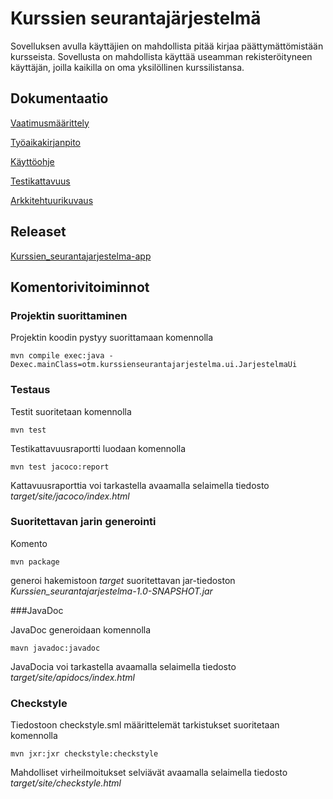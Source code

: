# Kurssien seurantajärjestelmä

Sovelluksen avulla käyttäjien on mahdollista pitää kirjaa päättymättömistään kursseista. Sovellusta on mahdollista käyttää useamman rekisteröityneen käyttäjän, joilla kaikilla on oma yksilöllinen kurssilistansa.

## Dokumentaatio

[Vaatimusmäärittely](https://github.com/lchz/otm-harjoitustyo/blob/master/Kurssien_seurantajarjestelma/dokumentaatio/vaatimusmaarittely.md)

[Työaikakirjanpito](https://github.com/lchz/otm-harjoitustyo/blob/master/Kurssien_seurantajarjestelma/dokumentaatio/tyoaikakirjanpito.md)

[Käyttöohje](https://github.com/lchz/otm-harjoitustyo/blob/master/Kurssien_seurantajarjestelma/dokumentaatio/kayttoohje.md)

[Testikattavuus](https://github.com/lchz/otm-harjoitustyo/blob/master/Kurssien_seurantajarjestelma/dokumentaatio/kuvat/testikattavuus40.png)

[Arkkitehtuurikuvaus](https://github.com/lchz/otm-harjoitustyo/blob/master/Kurssien_seurantajarjestelma/dokumentaatio/arkkitehtuuri.md)

## Releaset

[Kurssien_seurantajarjestelma-app](https://github.com/lchz/otm-harjoitustyo/releases/tag/v0.5-alpha)

## Komentorivitoiminnot

### Projektin suorittaminen

Projektin koodin pystyy suorittamaan komennolla

	mvn compile exec:java -Dexec.mainClass=otm.kurssienseurantajarjestelma.ui.JarjestelmaUi

### Testaus

Testit suoritetaan komennolla

	mvn test

Testikattavuusraportti luodaan komennolla

	mvn test jacoco:report

Kattavuusraporttia voi tarkastella avaamalla selaimella tiedosto _target/site/jacoco/index.html_

### Suoritettavan jarin generointi

Komento

	mvn package

generoi hakemistoon _target_ suoritettavan jar-tiedoston _Kurssien_seurantajarjestelma-1.0-SNAPSHOT.jar_

###JavaDoc

JavaDoc generoidaan komennolla

	mavn javadoc:javadoc

JavaDocia voi tarkastella avaamalla selaimella tiedosto _target/site/apidocs/index.html_

### Checkstyle

Tiedostoon checkstyle.sml määrittelemät tarkistukset suoritetaan komennolla

	mvn jxr:jxr checkstyle:checkstyle

Mahdolliset virheilmoitukset selviävät avaamalla selaimella tiedosto _target/site/checkstyle.html_
